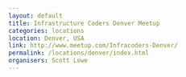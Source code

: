 ```yaml
---
layout: default
title: Infrastructure Coders Denver Meetup
categories: locations
location: Denver, USA
link: http://www.meetup.com/Infracoders-Denver/
permalink: /locations/denver/index.html
organisers: Scott Lowe
---
```

